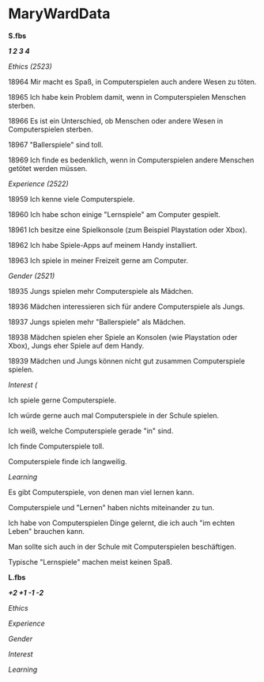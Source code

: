 # MaryWardData

**S.fbs**

***1 2 3 4***

*Ethics (2523)*

18964
Mir macht es Spaß, in Computerspielen auch andere Wesen zu töten.

18965
Ich habe kein Problem damit, wenn in Computerspielen Menschen sterben.

18966
Es ist ein Unterschied, ob Menschen oder andere Wesen in Computerspielen sterben.

18967
"Ballerspiele" sind toll.

18969
Ich finde es bedenklich, wenn in Computerspielen andere Menschen getötet werden müssen.


*Experience (2522)*

18959
Ich kenne viele Computerspiele.

18960
Ich habe schon einige "Lernspiele" am Computer gespielt.

18961
Ich besitze eine Spielkonsole (zum Beispiel Playstation oder Xbox).

18962
Ich habe Spiele-Apps auf meinem Handy installiert.

18963
Ich spiele in meiner Freizeit gerne am Computer.


*Gender (2521)*

18935
Jungs spielen mehr Computerspiele als Mädchen.

18936
Mädchen interessieren sich für andere Computerspiele als Jungs.

18937
Jungs spielen mehr "Ballerspiele" als Mädchen.

18938
Mädchen spielen eher Spiele an Konsolen (wie Playstation oder Xbox), Jungs eher Spiele auf dem Handy.

18939
Mädchen und Jungs können nicht gut zusammen Computerspiele spielen.


*Interest (*

Ich spiele gerne Computerspiele.

Ich würde gerne auch mal Computerspiele in der Schule spielen.

Ich weiß, welche Computerspiele gerade "in" sind.

Ich finde Computerspiele toll.

Computerspiele finde ich langweilig.


*Learning*

Es gibt Computerspiele, von denen man viel lernen kann.

Computerspiele und "Lernen" haben nichts miteinander zu tun.

Ich habe von Computerspielen Dinge gelernt, die ich auch "im echten Leben" brauchen kann.

Man sollte sich auch in der Schule mit Computerspielen beschäftigen.

Typische "Lernspiele" machen meist keinen Spaß.


**L.fbs**

***+2 +1 -1 -2***

*Ethics*


*Experience*


*Gender*


*Interest*


*Learning*




